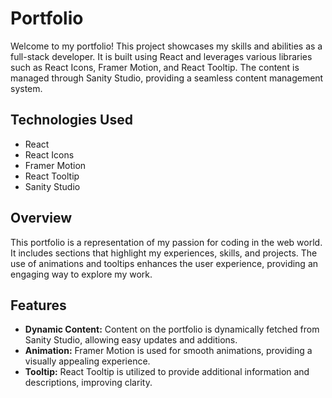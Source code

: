 # Portfolio

Welcome to my portfolio! This project showcases my skills and abilities as a full-stack developer. It is built using React and leverages various libraries such as React Icons, Framer Motion, and React Tooltip. The content is managed through Sanity Studio, providing a seamless content management system.

## Technologies Used

- React
- React Icons
- Framer Motion
- React Tooltip
- Sanity Studio

## Overview

This portfolio is a representation of my passion for coding in the web world. It includes sections that highlight my experiences, skills, and projects. The use of animations and tooltips enhances the user experience, providing an engaging way to explore my work.

## Features

- **Dynamic Content:** Content on the portfolio is dynamically fetched from Sanity Studio, allowing easy updates and additions.
- **Animation:** Framer Motion is used for smooth animations, providing a visually appealing experience.
- **Tooltip:** React Tooltip is utilized to provide additional information and descriptions, improving clarity.
